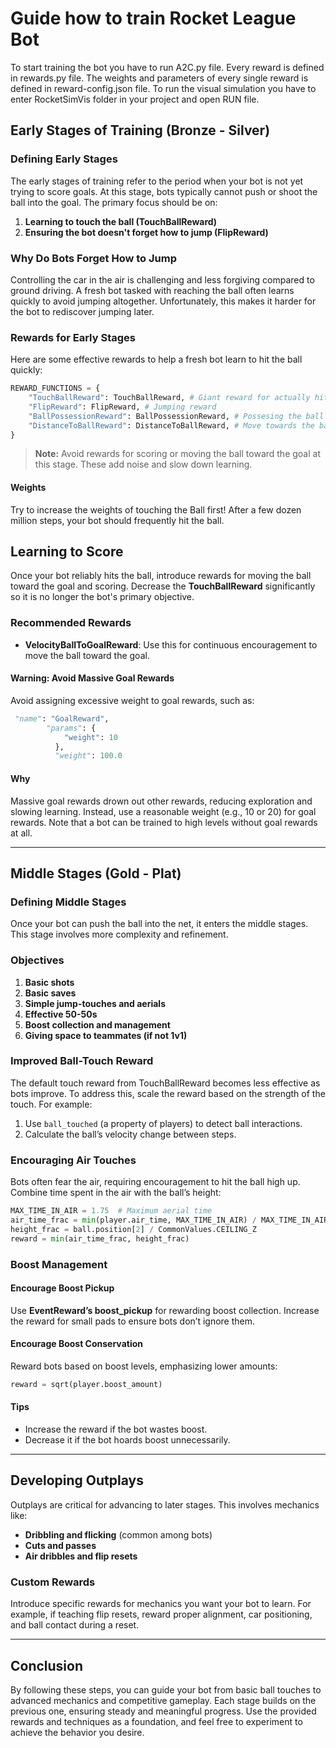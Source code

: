 # Guide how to train Rocket League Bot

To start training the bot you have to run A2C.py file. Every reward is defined in rewards.py file. The weights and parameters of every single reward is defined in reward-config.json file. To run the visual simulation you have to enter RocketSimVis folder in your project and open RUN file. 

## Early Stages of Training (Bronze - Silver)

### Defining Early Stages

The early stages of training refer to the period when your bot is not yet trying to score goals. At this stage, bots typically cannot push or shoot the ball into the goal. The primary focus should be on:

1. **Learning to touch the ball (TouchBallReward)**
2. **Ensuring the bot doesn't forget how to jump (FlipReward)**

### Why Do Bots Forget How to Jump

Controlling the car in the air is challenging and less forgiving compared to ground driving. A fresh bot tasked with reaching the ball often learns quickly to avoid jumping altogether. Unfortunately, this makes it harder for the bot to rediscover jumping later.

### Rewards for Early Stages

Here are some effective rewards to help a fresh bot learn to hit the ball quickly:

```python
REWARD_FUNCTIONS = {
    "TouchBallReward": TouchBallReward, # Giant reward for actually hitting the ball
    "FlipReward": FlipReward, # Jumping reward
    "BallPossessionReward": BallPossessionReward, # Possesing the ball
    "DistanceToBallReward": DistanceToBallReward, # Move towards the ball
}
```

> **Note:** Avoid rewards for scoring or moving the ball toward the goal at this stage. These add noise and slow down learning.

#### Weights

Try to increase the weights of touching the Ball first! After a few dozen million steps, your bot should frequently hit the ball.

&#x20;&#x20;
---

## Learning to Score

Once your bot reliably hits the ball, introduce rewards for moving the ball toward the goal and scoring. Decrease the **TouchBallReward** significantly so it is no longer the bot's primary objective.

### Recommended Rewards

- **VelocityBallToGoalReward**: Use this for continuous encouragement to move the ball toward the goal.&#x20;

#### Warning: Avoid Massive Goal Rewards

Avoid assigning excessive weight to goal rewards, such as:

```python
 "name": "GoalReward",
        "params": {
            "weight": 10
          },
          "weight": 100.0 
```

#### Why

Massive goal rewards drown out other rewards, reducing exploration and slowing learning. Instead, use a reasonable weight (e.g., 10 or 20) for goal rewards. Note that a bot can be trained to high levels without goal rewards at all.

---

## Middle Stages (Gold - Plat)

### Defining Middle Stages

Once your bot can push the ball into the net, it enters the middle stages. This stage involves more complexity and refinement.

### Objectives

1. **Basic shots**
2. **Basic saves**
3. **Simple jump-touches and aerials**
4. **Effective 50-50s**
5. **Boost collection and management**
6. **Giving space to teammates (if not 1v1)**

### Improved Ball-Touch Reward

The default touch reward from TouchBallReward becomes less effective as bots improve. To address this, scale the reward based on the strength of the touch. For example:

1. Use `ball_touched` (a property of players) to detect ball interactions.
2. Calculate the ball’s velocity change between steps.

### Encouraging Air Touches

Bots often fear the air, requiring encouragement to hit the ball high up.  Combine time spent in the air with the ball’s height:

```python
MAX_TIME_IN_AIR = 1.75  # Maximum aerial time
air_time_frac = min(player.air_time, MAX_TIME_IN_AIR) / MAX_TIME_IN_AIR
height_frac = ball.position[2] / CommonValues.CEILING_Z
reward = min(air_time_frac, height_frac)
```

### Boost Management

#### Encourage Boost Pickup

Use **EventReward’s boost\_pickup** for rewarding boost collection. Increase the reward for small pads to ensure bots don’t ignore them.

#### Encourage Boost Conservation

Reward bots based on boost levels, emphasizing lower amounts:

```python
reward = sqrt(player.boost_amount)
```

#### Tips

- Increase the reward if the bot wastes boost.
- Decrease it if the bot hoards boost unnecessarily.

---

## Developing Outplays

Outplays are critical for advancing to later stages. This involves mechanics like:

- **Dribbling and flicking** (common among bots)
- **Cuts and passes**
- **Air dribbles and flip resets**

### Custom Rewards

Introduce specific rewards for mechanics you want your bot to learn. For example, if teaching flip resets, reward proper alignment, car positioning, and ball contact during a reset.

---

## Conclusion

By following these steps, you can guide your bot from basic ball touches to advanced mechanics and competitive gameplay. Each stage builds on the previous one, ensuring steady and meaningful progress. Use the provided rewards and techniques as a foundation, and feel free to experiment to achieve the behavior you desire.


